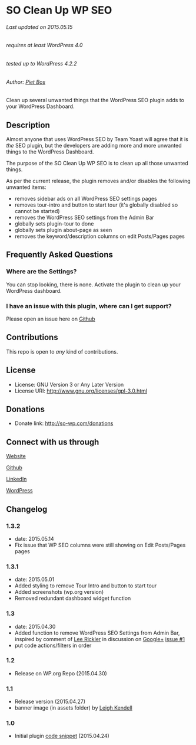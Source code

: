 # SO Clean Up WP SEO

###### Last updated on 2015.05.15
###### requires at least WordPress 4.0
###### tested up to WordPress 4.2.2
###### Author: [Piet Bos](https://github.com/senlin)

Clean up several unwanted things that the WordPress SEO plugin adds to your WordPress Dashboard.

## Description

Almost anyone that uses WordPress SEO by Team Yoast will agree that it is *the* SEO plugin, but the developers are adding more and more unwanted things to the WordPress Dashboard.

The purpose of the SO Clean Up WP SEO is to clean up all those unwanted things.

As per the current release, the plugin removes and/or disables the following unwanted items:

* removes sidebar ads on all WordPress SEO settings pages
* removes tour-intro and button to start tour (it's globally disabled so cannot be started)
* removes the WordPress SEO settings from the Admin Bar
* globally sets plugin-tour to done
* globally sets plugin about-page as seen
* removes the keyword/description columns on edit Posts/Pages pages

## Frequently Asked Questions

### Where are the Settings?

You can stop looking, there is none. Activate the plugin to clean up your WordPress dashboard.

### I have an issue with this plugin, where can I get support?

Please open an issue here on [Github](https://github.com/senlin/so-clean-up-wp-seo/issues)

## Contributions

This repo is open to _any_ kind of contributions.

## License

* License: GNU Version 3 or Any Later Version
* License URI: http://www.gnu.org/licenses/gpl-3.0.html

## Donations

* Donate link: http://so-wp.com/donations

## Connect with us through

[Website](http://senlinonline.com)

[Github](https://github.com/senlin) 

[LinkedIn](https://cn.linkedin.com/in/pietbos) 

[WordPress](https://profiles.wordpress.org/senlin/) 


## Changelog

### 1.3.2

* date: 2015.05.14
* Fix issue that WP SEO columns were still showing on Edit Posts/Pages pages 

### 1.3.1

* date: 2015.05.01
* Added styling to remove Tour Intro and button to start tour
* Added screenshots (wp.org version)
* Removed redundant dashboard widget function 

### 1.3

* date: 2015.04.30
* Added function to remove WordPress SEO Settings from Admin Bar, inspired by comment of [Lee Rickler](https://profiles.wordpress.org/lee-rickler/) in discussion on [Google+](https://plus.google.com/u/0/+PietBos/posts/AUfs8ZdwLP3) [issue #1](https://github.com/senlin/so-clean-up-wp-seo/issues/1)
* put code actions/filters in order

### 1.2

* Release on WP.org Repo (2015.04.30)

### 1.1

* Release version (2015.04.27)
* banner image (in assets folder) by [Leigh Kendell](https://unsplash.com/leighkendell)

### 1.0

* Initial plugin [code snippet](https://github.com/senlin/Code-Snippets/blob/0ae24e6fc069efe26e52007c05c7375012ee688a/Functions/Admin-Dashboard/remove-yoast-crap.php) (2015.04.24)
